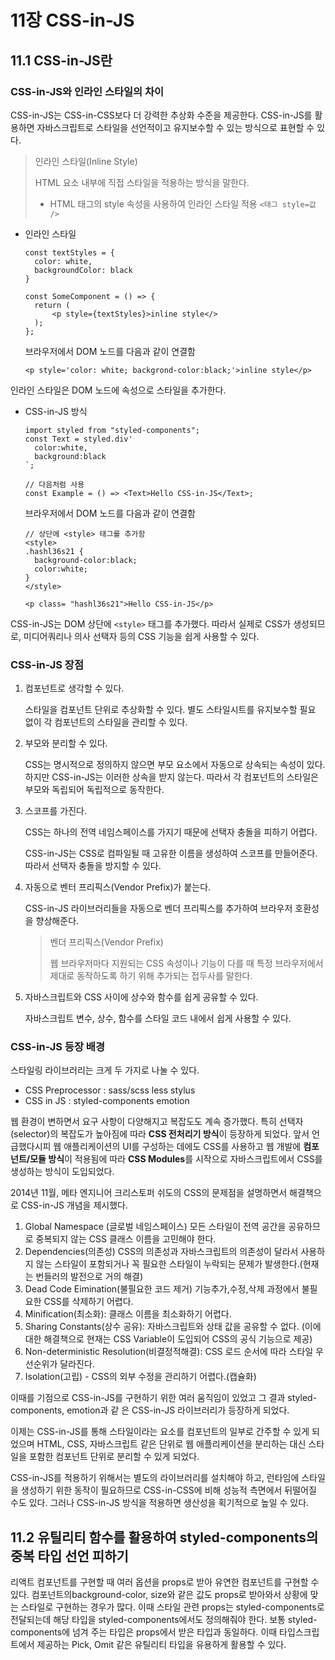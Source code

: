 # 11장 CSS-in-JS

## 11.1 CSS-in-JS란

### CSS-in-JS와 인라인 스타일의 차이

CSS-in-JS는 CSS-in-CSS보다 더 강력한 추상화 수준을 제공한다. CSS-in-JS를 활용하면 자바스크립트로 스타일을 선언적이고 유지보수할 수 있는 방식으로 표현할 수 있다.

> 인라인 스타일(Inline Style)
>
> HTML 요소 내부에 직접 스타일을 적용하는 방식을 말한다.
>
> - HTML 태그의 style 속성을 사용하여 인라인 스타일 적용
>   `<태그 style=값 />`

- 인라인 스타일

  ```tsx
  const textStyles = {
  	color: white,
  	backgroundColor: black
  }

  const SomeComponent = () => {
  	return (
  		<p style={textStyles}>inline style</>
  	);
  };
  ```

  브라우저에서 DOM 노드를 다음과 같이 연결함

  ```tsx
  <p style='color: white; backgrond-color:black;'>inline style</p>
  ```

인라인 스타일은 DOM 노드에 속성으로 스타일을 추가한다.

- CSS-in-JS 방식

  ```tsx
  import styled from "styled-components";
  const Text = styled.div'
  	color:white,
  	background:black
  `;

  // 다음처럼 사용
  const Example = () => <Text>Hello CSS-in-JS</Text>;
  ```

  브라우저에서 DOM 노드를 다음과 같이 연결함

  ```tsx
  // 상단에 <style> 태그를 추가함
  <style>
  .hashl36s21 {
  	background-color:black;
  	color:white;
  }
  </style>

  <p class= "hashl36s21">Hello CSS-in-JS</p>
  ```

CSS-in-JS는 DOM 상단에 `<style>` 태그를 추가했다. 따라서 실제로 CSS가 생성되므로, 미디어쿼리나 의사 선택자 등의 CSS 기능을 쉽게 사용할 수 있다.

### CSS-in-JS 장점

1. 컴포넌트로 생각할 수 있다.

   스타일을 컴포넌트 단위로 추상화할 수 있다. 별도 스타일시트를 유지보수할 필요 없이 각 컴포넌트의 스타일을 관리할 수 있다.

2. 부모와 분리할 수 있다.

   CSS는 명시적으로 정의하지 않으면 부모 요소에서 자동으로 상속되는 속성이 있다. 하지만 CSS-in-JS는 이러한 상속을 받지 않는다. 따라서 각 컴포넌트의 스타일은 부모와 독립되어 독립적으로 동작한다.

3. 스코프를 가진다.

   CSS는 하나의 전역 네임스페이스를 가지기 때문에 선택자 충돌을 피하기 어렵다.

   CSS-in-JS는 CSS로 컴파일될 때 고유한 이름을 생성하여 스코프를 만들어준다. 따라서 선택자 충돌을 방지할 수 있다.

4. 자동으로 벤터 프리픽스(Vendor Prefix)가 붙는다.

   CSS-in-JS 라이브러리들을 자동으로 벤더 프리픽스를 추가하여 브라우저 호환성을 향상해준다.

   > 벤더 프리픽스(Vendor Prefix)
   >
   > 웹 브라우저마다 지원되는 CSS 속성이나 기능이 다를 때 특정 브라우저에서 제대로 동작하도록 하기 위해 추가되는 접두사를 말한다.

5. 자바스크립트와 CSS 사이에 상수와 함수를 쉽게 공유할 수 있다.

   자바스크립트 변수, 상수, 함수를 스타일 코드 내에서 쉽게 사용할 수 있다.

### CSS-in-JS 등장 배경

스타일링 라이브러리는 크게 두 가지로 나눌 수 있다.

- CSS Preprocessor :
  sass/scss
  less
  stylus
- CSS in JS :
  styled-components
  emotion

웹 환경이 변하면서 요구 사항이 다양해지고 복잡도도 계속 증가했다. 특히 선택자(selector)의 복잡도가 높아짐에 따라 **CSS 전처리기 방식**이 등장하게 되었다. 앞서 언급했다시피 웹 애플리케이션의 UI를 구성하는 데에도 CSS를 사용하고 웹 개발에 **컴포넌트/모듈 방식**이 적용됨에 따라 **CSS Modules**를 시작으로 자바스크립트에서 CSS를 생성하는 방식이 도입되었다.

2014년 11월, 메타 엔지니어 크리스토퍼 쉬도의 CSS의 문제점을 설명하면서 해결책으로 CSS-in-JS 개념을 제시했다.

1. Global Namespace (글로벌 네임스페이스)
   모든 스타일이 전역 공간을 공유하므로 중복되지 않는 CSS 클래스 이름을 고민해야 한다.
2. Dependencies(의존성)
   CSS의 의존성과 자바스크립트의 의존성이 달라서 사용하지 않는 스타일이 포함되거나 꼭 필요한 스타일이 누락되는 문제가 발생한다.(현재는 번들러의 발전으로 거의 해결)
3. Dead Code Eimination(불필요한 코드 제거)
   기능추가,수정,삭제 과정에서 불필요한 CSS를 삭제하기 어렵다.
4. Minification(최소화): 클래스 이름을 최소화하기 어렵다.
5. Sharing Constants(상수 공유): 자바스크립트와 상태 값을 공유할 수 없다.
   (이에 대한 해결책으로 현재는 CSS Variable이 도입되어 CSS의 공식 기능으로 제공)
6. Non-deterministic Resolution(비결정적해결): CSS 로드 순서에 따라 스타일 우선순위가 달라진다.
7. Isolation(고립) - CSS의 외부 수정을 관리하기 어렵다.(캡슐화)

이때를 기점으로 CSS-in-JS를 구현하기 위한 여러 움직임이 있었고 그 결과 styled-components, emotion과 같 은 CSS-in-JS 라이브러리가 등장하게 되었다.

이제는 CSS-in-JS를 통해 스타일이라는 요소를 컴포넌트의 일부로 간주할 수 있게 되었으며 HTML, CSS, 자바스크립트 같은 단위로 웹 애플리케이션을 분리하는 대신 스타일을 포함한 컴포넌트 단위로 분리할 수 있게 되었다.

CSS-in-JS를 적용하기 위해서는 별도의 라이브러리를 설치해야 하고, 런타임에 스타일을 생성하기 위한 동작이 필요하므로 CSS-in-CSS에 비해 성능적 측면에서 뒤떨어질 수도 있다. 그러나 CSS-in-JS 방식을 적용하면 생산성을 획기적으로 높일 수 있다.

## 11.2 유틸리티 함수를 활용하여 styled-components의 중복 타입 선언 피하기

리액트 컴포넌트를 구현할 때 여러 옵션을 props로 받아 유연한 컴포넌트를 구현할 수 있다. 컴포넌트의background-color, size와 같은 값도 props로 받아와서 상황에 맞는 스타일로 구현하는 경우가 많다. 이때 스타일 관련 props는 styled-components로 전달되는데 해당 타입을 styled-components에서도 정의해줘야 한다. 보통 styled-components에 넘겨 주는 타입은 props에서 받은 타입과 동일하다. 이때 타입스크립트에서 제공하는 Pick, Omit 같은 유틸리티 타입을 유용하게 활용할 수 있다.
